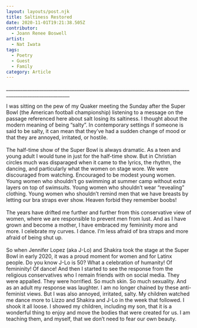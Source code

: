 ```yaml
---
layout: layouts/post.njk
title: Saltiness Restored
date: 2020-11-01T19:21:38.505Z
contributor:
  - Joann Renee Boswell
artist:
  - Nat Iwata
tags:
  - Poetry
  - Guest
  - Family
category: Article
---
```



\_\_\_\_\_\_\_\_\_\_\_\_\_\_\_\_\_\_\_\_\_\_\_\_\_\_\_\_\_\_\_\_\_\_\_\_\_\_\_\_\_\_\_\_\_\_\_\_\_\_\_\_\_\_\_\_\_\_\_\_\_\_\_\_\_\_\_\_\_\_\_\_\_\_\_\_\_\_\_\_\_\_\_\_\_\_\_\_\_\_\_\_\_\_\_\_\_\_\_\_\_\_\_\__



I was sitting on the pew of my Quaker meeting the Sunday after the Super Bowl (the American football championship) listening to a message on the passage referenced here about salt losing its saltiness. I thought about the modern meaning of being “salty”. In contemporary settings if someone is said to be salty, it can mean that they’ve had a sudden change of mood or that they are annoyed, irritated, or hostile.\
\
The half-time show of the Super Bowl is always dramatic. As a teen and young adult I would tune in just for the half-time show. But in Christian circles much was disparaged when it came to the lyrics, the rhythm, the dancing, and particularly what the women on stage wore. We were discouraged from watching. Encouraged to be modest young women. Young women who shouldn’t go swimming at summer camp without extra layers on top of swimsuits. Young women who shouldn’t wear “revealing” clothing. Young women who shouldn’t remind men that we have breasts by letting our bra straps ever show. Heaven forbid they remember boobs!\
\
The years have drifted me further and further from this conservative view of women, where we are responsible to prevent men from lust. And as I have grown and become a mother, I have embraced my femininity more and more. I celebrate my curves. I dance. I’m less afraid of bra straps and more afraid of being shut up.\
\
So when Jennifer Lopez (aka J-Lo) and Shakira took the stage at the Super Bowl in early 2020, it was a proud moment for women and for Latinx people. Do you know J-Lo is 50? What a celebration of humanity! Of femininity! Of dance! And then I started to see the response from the religious conservatives who I remain friends with on social media. They were appalled. They were horrified. So much skin. So much sexuality. And as an adult my response was laughter. I am no longer chained by these anti-feminist views. But I was also annoyed, irritated, salty. My children watched me dance more to Lizzo and Shakira and J-Lo in the week that followed. I shook it all loose. I showed my children, including my son, that it is a wonderful thing to enjoy and move the bodies that were created for us. I am teaching them, and myself, that we don’t need to fear our own beauty.
